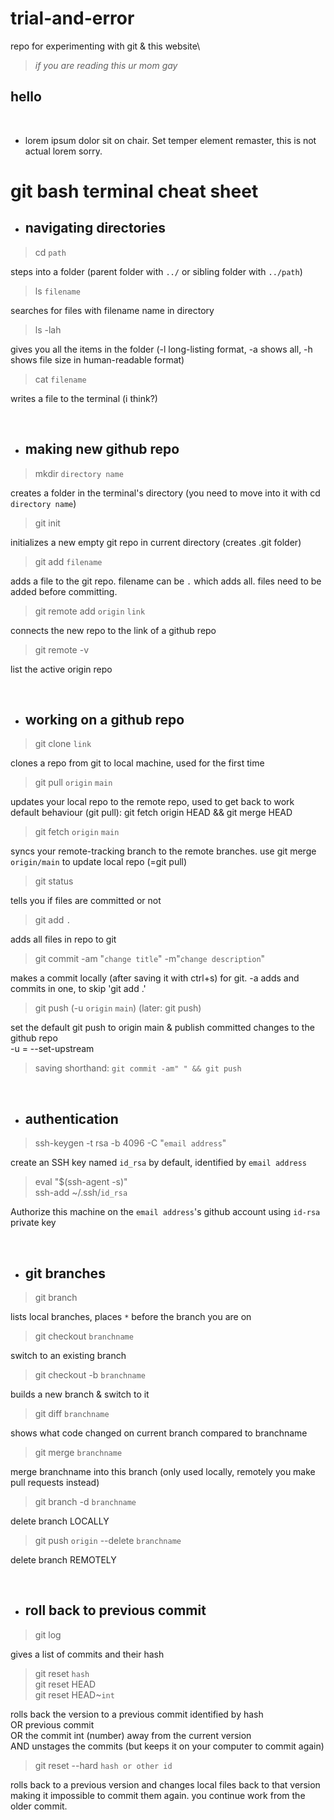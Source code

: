 # trial-and-error
repo for experimenting with git &amp; this website\
>_if you are reading this ur mom gay_

## hello
<br>

* lorem ipsum dolor sit on chair. Set temper element remaster, this is not actual lorem sorry.

# git bash terminal cheat sheet

* ## navigating directories

> cd `path`

steps into a folder (parent folder with `../` or sibling folder with `../path`)

> ls `filename`

searches for files with filename name in directory

> ls -lah

gives you all the items in the folder (-l long-listing format, -a shows all, -h shows file size in human-readable format)

> cat `filename`

writes a file to the terminal (i think?)

<br>

* ## making new github repo

> mkdir `directory name`

creates a folder in the terminal's directory (you need to move into it with cd `directory name`)

> git init

initializes a new empty git repo in current directory (creates .git folder)

> git add `filename`

adds a file to the git repo. filename can be `.` which adds all. files need to be added before committing.

> git remote add `origin` `link`

connects the new repo to the link of a github repo

> git remote -v

list the active origin repo

<br>

* ## working on a github repo

> git clone `link`

clones a repo from git to local machine, used for the first time

> git pull `origin` `main`

updates your local repo to the remote repo, used to get back to work  
default behaviour (git pull): git fetch origin HEAD && git merge HEAD

> git fetch `origin` `main`

syncs your remote-tracking branch to the remote branches. use git merge `origin/main` to update local repo (=git pull)

> git status

tells you if files are committed or not

> git add `.`

adds all files in repo to git

> git commit -am "`change title`" -m"`change description`"

makes a commit locally (after saving it with ctrl+s) for git. -a adds and commits in one, to skip 'git add .'

> git push (-u `origin` `main`) (later: git push)

set the default git push to origin main & publish committed changes to the github repo  
-u = --set-upstream

> saving shorthand: `git commit -am" " && git push`

<br>

* ## authentication

> ssh-keygen -t rsa -b 4096 -C "`email address`"  

create an SSH key named `id_rsa` by default, identified by `email address` 

> eval "$(ssh-agent -s)"  
ssh-add ~/.ssh/`id_rsa`

Authorize this machine on the `email address`'s github account using `id-rsa` private key

<br>

* ## git branches

> git branch

lists local branches, places `*` before the branch you are on

> git checkout `branchname`

switch to an existing branch

> git checkout -b `branchname`

builds a new branch & switch to it

> git diff `branchname`

shows what code changed on current branch compared to branchname

> git merge `branchname`

merge branchname into this branch (only used locally, remotely you make pull requests instead)

> git branch -d `branchname`

delete branch LOCALLY

> git push `origin` --delete `branchname`

delete branch REMOTELY

<br>

* ## roll back to previous commit

> git log

gives a list of commits and their hash

> git reset `hash`  
> git reset HEAD  
> git reset HEAD~`int`

rolls back the version to a previous commit identified by hash  
OR previous commit  
OR the commit int (number) away from the current version  
AND unstages the commits (but keeps it on your computer to commit again)

> git reset --hard `hash or other id`

rolls back to a previous version and changes local files back to that version  
making it impossible to commit them again. you continue work from the older commit.


